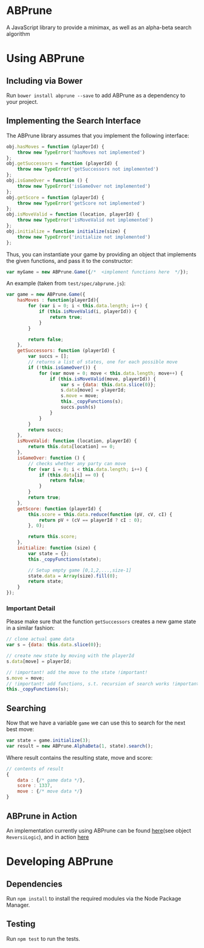 # ABPrune

A JavaScript library to provide a minimax, as well as an alpha-beta search algorithm



# Using ABPrune

## Including via Bower

Run `bower install abprune --save` to add ABPrune as a dependency to your project.

## Implementing the Search Interface

The ABPrune library assumes that you implement the following interface:

```javascript
obj.hasMoves = function (playerId) {
    throw new TypeError('hasMoves not implemented')
};
obj.getSuccessors = function (playerId) {
    throw new TypeError('getSuccessors not implemented')
};
obj.isGameOver = function () {
    throw new TypeError('isGameOver not implemented')
};
obj.getScore = function (playerId) {
    throw new TypeError('getScore not implemented')
};
obj.isMoveValid = function (location, playerId) {
    throw new TypeError('isMoveValid not implemented')
};
obj.initialize = function initialize(size) {
    throw new TypeError('initialize not implemented')
};

```

Thus, you can instantiate your game by providing an object that implements the given functions, and pass it to the constructor:

```javascript
var myGame = new ABPrune.Game({/*  <implement functions here  */});
```

An example (taken from `test/spec/abprune.js`):


```javascript
var game = new ABPrune.Game({
    hasMoves : function(playerId){
        for (var i = 0; i < this.data.length; i++) {
            if (this.isMoveValid(i, playerId)) {
                return true;
            }
        }

        return false;
    },
    getSuccessors: function (playerId) {
        var succs = [];
        // returns a list of states, one for each possible move
        if (!this.isGameOver()) {
            for (var move = 0; move < this.data.length; move++) {
                if (this.isMoveValid(move, playerId)) {
                    var s = {data: this.data.slice(0)};
                    s.data[move] = playerId;
                    s.move = move;
                    this._copyFunctions(s);
                    succs.push(s)
                }
            }
        }
        return succs;
    },
    isMoveValid: function (location, playerId) {
        return this.data[location] == 0;
    },
    isGameOver: function () {
        // checks whether any party can move
        for (var i = 0; i < this.data.length; i++) {
            if (this.data[i] == 0) {
                return false;
            }
        }
        return true;
    },
    getScore: function (playerId) {
        this.score = this.data.reduce(function (pV, cV, cI) {
            return pV + (cV == playerId ? cI : 0);
        }, 0);

        return this.score;
    },
    initialize: function (size) {
        var state = {};
        this._copyFunctions(state);

        // Setup empty game [0,1,2,...,size-1]
        state.data = Array(size).fill(0);
        return state;
    }
});
```

### Important Detail

Please make sure that the function `getSuccessors` creates a new game state in a similar fashion:

```javascript
// clone actual game data
var s = {data: this.data.slice(0)};

// create new state by moving with the playerId
s.data[move] = playerId;

// !important! add the move to the state !important!
s.move = move;
// !important! add functions, s.t. recursion of search works !important!
this._copyFunctions(s);
```

## Searching

Now that we have a variable `game` we can use this to search for the next best move:

```javascript
var state = game.initialize(3);
var result = new ABPrune.AlphaBeta(1, state).search();
```

Where result contains the resulting state, move and score:


```javascript
// contents of result
{
    data : {/* game data */},
    score : 1337,
    move : {/* move data */}
}
```


## ABPrune in Action
An implementation currently using ABPrune can be found 
[here](https://github.com/uvwxy/web-reversi/blob/master/app/scripts/reversi-game.js)(see object `ReversiLogic`), and in action [here](http://uvwxy.github.io/web-reversi)



# Developing ABPrune

## Dependencies

Run `npm install` to install the required modules via the Node Package Manager.

## Testing

Run `npm test` to run the tests.
